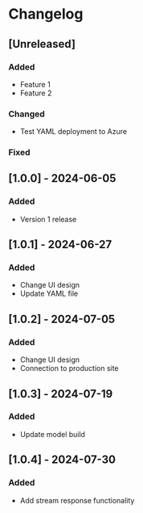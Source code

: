 # Changelog

## [Unreleased]

### Added
- Feature 1
- Feature 2

### Changed
- Test YAML deployment to Azure

### Fixed

## [1.0.0] - 2024-06-05

### Added
- Version 1 release

## [1.0.1] - 2024-06-27

### Added
- Change UI design
- Update YAML file

## [1.0.2] - 2024-07-05

### Added
- Change UI design
- Connection to production site

## [1.0.3] - 2024-07-19

### Added
- Update model build

## [1.0.4] - 2024-07-30

### Added
- Add stream response functionality

